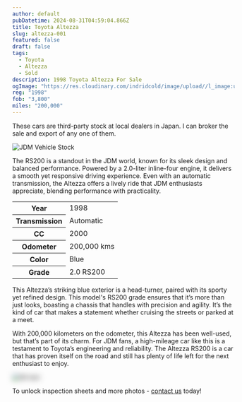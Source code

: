 ```yaml
---
author: default
pubDatetime: 2024-08-31T04:59:04.866Z
title: Toyota Altezza
slug: altezza-001
featured: false
draft: false
tags:
  - Toyota
  - Altezza
  - Sold
description: 1998 Toyota Altezza For Sale
ogImage: "https://res.cloudinary.com/indridcold/image/upload//l_image:upload:JDM:o5inuuqfjece8ikfbejd/c_scale,fl_relative,w_0.80/o_100/fl_layer_apply,g_center,x_0.03,y_0.04/v1725783982/JDM/xz6etrqcq2fumogfo0ee.webp"
reg: "1998"
fob: "3,800"
miles: "200,000"
---
```

These cars are third-party stock at local dealers in Japan. I can broker the sale and export of any one of them.

![JDM Vehicle Stock](https://res.cloudinary.com/indridcold/image/upload//l_image:upload:JDM:o5inuuqfjece8ikfbejd/c_scale,fl_relative,w_0.80/o_100/fl_layer_apply,g_center,x_0.03,y_0.04/v1725783982/JDM/xz6etrqcq2fumogfo0ee.webp)

The RS200 is a standout in the JDM world, known for its sleek design and balanced performance. Powered by a 2.0-liter inline-four engine, it delivers a smooth yet responsive driving experience. Even with an automatic transmission, the Altezza offers a lively ride that JDM enthusiasts appreciate, blending performance with practicality.

<table>
  <tr>
    <th>Year</th>
    <td>1998</td>
  </tr>
  <tr>
    <th>Transmission</th>
    <td>Automatic</td>
  </tr>
  <tr>
    <th>CC</th>
    <td>2000</td>
  </tr>
    <tr>
    <th>Odometer</th>
    <td>200,000 kms</td>
  </tr>
      <tr>
    <th>Color</th>
    <td>Blue</td>
  </tr>
      <tr>
    <th>Grade</th>
    <td>2.0 RS200</td>
</table>

This Altezza’s striking blue exterior is a head-turner, paired with its sporty yet refined design. This model's RS200 grade ensures that it’s more than just looks, boasting a chassis that handles with precision and agility. It’s the kind of car that makes a statement whether cruising the streets or parked at a meet.

With 200,000 kilometers on the odometer, this Altezza has been well-used, but that’s part of its charm. For JDM fans, a high-mileage car like this is a testament to Toyota’s engineering and reliability. The Altezza RS200 is a car that has proven itself on the road and still has plenty of life left for the next enthusiast to enjoy.
                          
<img src="https://res.cloudinary.com/indridcold/image/upload/v1725784389/JDM/mol3ngb4ma2yy1rxgwj8.webp" alt="Alt text" style="filter: blur(7px);">

To unlock inspection sheets and more photos - [contact us](../../contact) today!